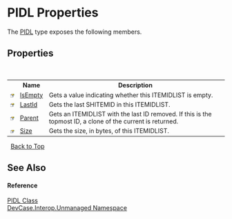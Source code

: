 # PIDL Properties
 

The <a href="T_DevCase_Interop_Unmanaged_PIDL">PIDL</a> type exposes the following members.


## Properties
&nbsp;<table><tr><th></th><th>Name</th><th>Description</th></tr><tr><td>![Public property](media/pubproperty.gif "Public property")</td><td><a href="P_DevCase_Interop_Unmanaged_PIDL_IsEmpty">IsEmpty</a></td><td>
Gets a value indicating whether this ITEMIDLIST is empty.</td></tr><tr><td>![Public property](media/pubproperty.gif "Public property")</td><td><a href="P_DevCase_Interop_Unmanaged_PIDL_LastId">LastId</a></td><td>
Gets the last SHITEMID in this ITEMIDLIST.</td></tr><tr><td>![Public property](media/pubproperty.gif "Public property")</td><td><a href="P_DevCase_Interop_Unmanaged_PIDL_Parent">Parent</a></td><td>
Gets an ITEMIDLIST with the last ID removed. If this is the topmost ID, a clone of the current is returned.</td></tr><tr><td>![Public property](media/pubproperty.gif "Public property")</td><td><a href="P_DevCase_Interop_Unmanaged_PIDL_Size">Size</a></td><td>
Gets the size, in bytes, of this ITEMIDLIST.</td></tr></table>&nbsp;
<a href="#pidl-properties">Back to Top</a>

## See Also


#### Reference
<a href="T_DevCase_Interop_Unmanaged_PIDL">PIDL Class</a><br /><a href="N_DevCase_Interop_Unmanaged">DevCase.Interop.Unmanaged Namespace</a><br />